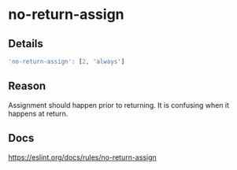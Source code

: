# no-return-assign

## Details

```javascript
'no-return-assign': [2, 'always']
```

## Reason

Assignment should happen prior to returning. It is confusing when it happens at return.

## Docs

<https://eslint.org/docs/rules/no-return-assign>

